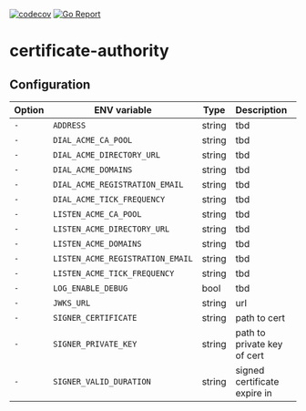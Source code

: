 [![codecov](https://codecov.io/gh/go-ocf/certificate-authority/branch/master/graph/badge.svg)](https://codecov.io/gh/go-ocf/certificate-authority)
[![Go Report](https://goreportcard.com/badge/github.com/go-ocf/cloud/certificate-authority)](https://goreportcard.com/report/github.com/go-ocf/cloud/certificate-authority)

# certificate-authority

## Configuration
| Option | ENV variable | Type | Description | Default |
| ------ | --------- | ----------- | ------- | ------- |
| `-` | `ADDRESS` | string | tbd | `"0.0.0.0:7000"` |
| `-` | `DIAL_ACME_CA_POOL` | string | tbd | `""` |
| `-` | `DIAL_ACME_DIRECTORY_URL` | string | tbd | `""` |
| `-` | `DIAL_ACME_DOMAINS` | string | tbd | `""` |
| `-` | `DIAL_ACME_REGISTRATION_EMAIL` | string | tbd | `""` |
| `-` | `DIAL_ACME_TICK_FREQUENCY` | string | tbd | `""` |
| `-` | `LISTEN_ACME_CA_POOL` | string | tbd | `""` |
| `-` | `LISTEN_ACME_DIRECTORY_URL` | string | tbd | `""` |
| `-` | `LISTEN_ACME_DOMAINS` | string | tbd | `""` |
| `-` | `LISTEN_ACME_REGISTRATION_EMAIL` | string | tbd | `""` |
| `-` | `LISTEN_ACME_TICK_FREQUENCY` | string | tbd | `""` |
| `-` | `LOG_ENABLE_DEBUG` | bool | tbd | `false` |
| `-` | `JWKS_URL` | string | url | `""` |
| `-` | `SIGNER_CERTIFICATE`| string | path to cert | `""` |
| `-` | `SIGNER_PRIVATE_KEY`| string | path to private key of cert | `""` |
| `-` | `SIGNER_VALID_DURATION` | string | signed certificate expire in | `"87600h"` |
